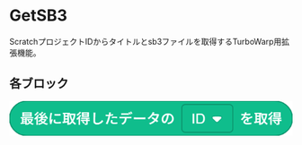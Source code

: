 # GetSB3
ScratchプロジェクトIDからタイトルとsb3ファイルを取得するTurboWarp用拡張機能。
## 各ブロック
![最後に取得したデータのIDを取得](img/ID.png)  
